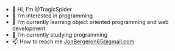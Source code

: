 - 👋 Hi, I’m @TragicSpider
- 👀 I’m interested in programming
- 🌱 I’m currently learning object oriented programming and web development
- 💞️ I’m currently studying programming
- 📫 How to reach me JonBergeron65@gmail.com

<!---
TragicSpider/TragicSpider is a ✨ special ✨ repository because its `README.md` (this file) appears on your GitHub profile.
You can click the Preview link to take a look at your changes.
--->
